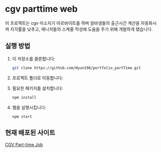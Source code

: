 # cgv parttime web

이 프로젝트는 cgv 미소지기 아르바이트를 하며 알바생들의 출근시간 계산을 자동화시켜 지각률을 낮추고, 매니저들의
스케줄 작성에 도움을 주기 위해 개발하게 됐습니다.

## 실행 방법

1. 이 저장소를 클론합니다:

   ```bash
   git clone https://github.com/Hyun198/portfolio_partTime.git
   ```

2. 프로젝트 폴더로 이동합니다:

3. 필요한 패키지를 설치합니다:

   ```bash
   npm install
   ```

4. 웹을 실행시킵니다:

   `npm start`

## 현재 배포된 사이트

[CGV Part-time Job](https://cgvparttime.netlify.app/)
